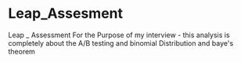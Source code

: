 # Leap_Assesment
Leap _ Assessment For the Purpose of my interview - this analysis is completely about the A/B testing and  binomial Distribution and baye's theorem
